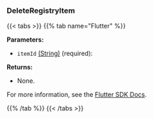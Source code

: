 ### DeleteRegistryItem

{{< tabs >}}
{{% tab name="Flutter" %}}

**Parameters:**

- `itemId` [(String)](https://api.flutter.dev/flutter/dart-core/String-class.html) (required):

**Returns:**

- None.

For more information, see the [Flutter SDK Docs](https://flutter.viam.dev/viam_protos.app.app/AppServiceClient/deleteRegistryItem.html).

{{% /tab %}}
{{< /tabs >}}

